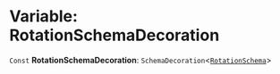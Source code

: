 # Variable: RotationSchemaDecoration

`Const` **RotationSchemaDecoration**: `SchemaDecoration`<[`RotationSchema`](/auto-docs/playground-react/types/RotationSchema.md)>
